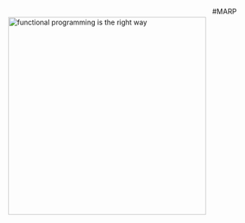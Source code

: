 #MARP
<img 
  src="https://www.google.com/url?sa=i&url=https%3A%2F%2Fid.wikipedia.org%2Fwiki%2FGalaksi_spiral&psig=AOvVaw2r5cCgNMzYmAxwAFPWQjBz&ust=1629631077205000&source=images&cd=vfe&ved=0CAsQjRxqFwoTCKjB3__-wfICFQAAAAAdAAAAABAD" 
  alt="functional programming is the right way"
  style="margin-top:20px;margin-right:13px"
  align="left" 
  height="400px"
/>